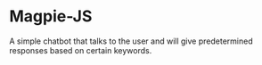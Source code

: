 # Magpie-JS
A simple chatbot that talks to the user and will give predetermined responses based on certain keywords.
